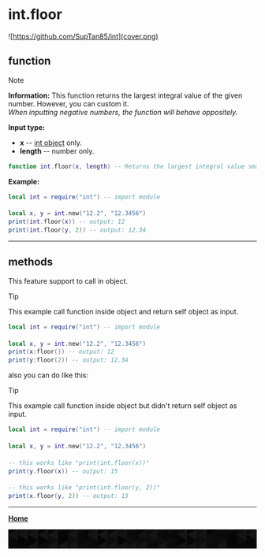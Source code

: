 # int.floor

![https://github.com/SupTan85/int](cover.png)

## function

> [!NOTE]
**Information:** This function returns the largest integral value of the given number. However, you can custom it.\
*When inputting negative numbers, the function will behave oppositely.*

**Input type:**

- **x** -- [int object](../README.md#int-object) only.
- **length** -- number only.

```lua
function int.floor(x, length) -- Returns the largest integral value smaller than or equal to `x`, or Custom a `x` fraction.
```

**Example:**

```lua
local int = require("int") -- import module

local x, y = int.new("12.2", "12.3456")
print(int.floor(x)) -- output: 12
print(int.floor(y, 2)) -- output: 12.34
```

---

## methods

This feature support to call in object.

> [!TIP]
This example call function inside object and return self object as input.

```lua
local int = require("int") -- import module

local x, y = int.new("12.2", "12.3456")
print(x:floor()) -- output: 12
print(y:floor(2)) -- output: 12.34
```

also you can do like this:

> [!TIP]
This example call function inside object but didn't return self object as input.

```lua
local int = require("int") -- import module

local x, y = int.new("12.2", "12.3456")

-- this works like "print(int.floor(x))"
print(y.floor(x)) -- output: 15

-- this works like "print(int.floor(y, 2))"
print(x.floor(y, 2)) -- output: 13
```

---

[**Home**](../README.md#function--methods)

![end](image-d.png)
